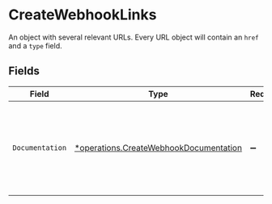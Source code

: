 # CreateWebhookLinks

An object with several relevant URLs. Every URL object will contain an `href` and a `type` field.


## Fields

| Field                                                                                           | Type                                                                                            | Required                                                                                        | Description                                                                                     |
| ----------------------------------------------------------------------------------------------- | ----------------------------------------------------------------------------------------------- | ----------------------------------------------------------------------------------------------- | ----------------------------------------------------------------------------------------------- |
| `Documentation`                                                                                 | [*operations.CreateWebhookDocumentation](../../models/operations/createwebhookdocumentation.md) | :heavy_minus_sign:                                                                              | In v2 endpoints, URLs are commonly represented as objects with an `href` and `type` field.      |